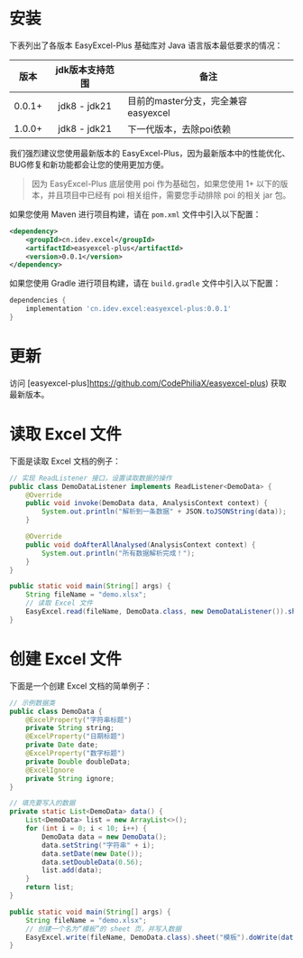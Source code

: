 # 安装

下表列出了各版本 EasyExcel-Plus 基础库对 Java 语言版本最低要求的情况：

| 版本   | jdk版本支持范围 | 备注                             |
|--------|:---------------:|----------------------------------|
| 0.0.1+ | jdk8 - jdk21     | 目前的master分支，完全兼容easyexcel |
| 1.0.0+ | jdk8 - jdk21     | 下一代版本，去除poi依赖            |

我们强烈建议您使用最新版本的 EasyExcel-Plus，因为最新版本中的性能优化、BUG修复和新功能都会让您的使用更加方便。

> 因为 EasyExcel-Plus 底层使用 poi 作为基础包，如果您使用 1+ 以下的版本，并且项目中已经有 poi 相关组件，需要您手动排除 poi 的相关 jar 包。

如果您使用 Maven 进行项目构建，请在 `pom.xml` 文件中引入以下配置：
```xml
<dependency>
    <groupId>cn.idev.excel</groupId>
    <artifactId>easyexcel-plus</artifactId>
    <version>0.0.1</version>
</dependency>
```

如果您使用 Gradle 进行项目构建，请在 `build.gradle` 文件中引入以下配置：
```gradle
dependencies {
    implementation 'cn.idev.excel:easyexcel-plus:0.0.1'
}
```

# 更新

访问 [easyexcel-plus]https://github.com/CodePhiliaX/easyexcel-plus) 获取最新版本。


# 读取 Excel 文件

下面是读取 Excel 文档的例子：
```java
// 实现 ReadListener 接口，设置读取数据的操作
public class DemoDataListener implements ReadListener<DemoData> {
    @Override
    public void invoke(DemoData data, AnalysisContext context) {
        System.out.println("解析到一条数据" + JSON.toJSONString(data));
    }

    @Override
    public void doAfterAllAnalysed(AnalysisContext context) {
        System.out.println("所有数据解析完成！");
    }
}

public static void main(String[] args) {
    String fileName = "demo.xlsx";
    // 读取 Excel 文件
    EasyExcel.read(fileName, DemoData.class, new DemoDataListener()).sheet().doRead();
}
```

# 创建 Excel 文件

下面是一个创建 Excel 文档的简单例子：
```java
// 示例数据类
public class DemoData {
    @ExcelProperty("字符串标题")
    private String string;
    @ExcelProperty("日期标题")
    private Date date;
    @ExcelProperty("数字标题")
    private Double doubleData;
    @ExcelIgnore
    private String ignore;
}

// 填充要写入的数据
private static List<DemoData> data() {
    List<DemoData> list = new ArrayList<>();
    for (int i = 0; i < 10; i++) {
        DemoData data = new DemoData();
        data.setString("字符串" + i);
        data.setDate(new Date());
        data.setDoubleData(0.56);
        list.add(data);
    }
    return list;
}

public static void main(String[] args) {
    String fileName = "demo.xlsx";
    // 创建一个名为“模板”的 sheet 页，并写入数据
    EasyExcel.write(fileName, DemoData.class).sheet("模板").doWrite(data());
}
```